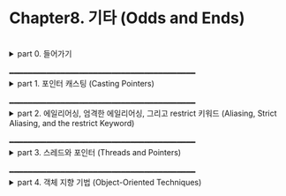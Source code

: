 # Chapter8. 기타 (Odds and Ends)  
  
  
<br/>
<details>
<summary>part 0. 들어가기</summary>

## part 0. 들어가기
  
  
</details>

<br/>
━━━━━━━━━━━━━━━━━━━━━━━━━━━━━━━━━━━━━━━━ 
<br/>
<details>
<summary>part 1. 포인터 캐스팅 (Casting Pointers)</summary>

## part 1. 포인터 캐스팅 (Casting Pointers)
  
  
- 포인터 캐스팅이 유용한 이유
    - 특수 목적 주소에 접근 가능
    - 포트(port)에 대응하는 주소를 할당 가능
    - 시스템의 엔디안(endian) 타입을 알 수 있음
<br/>  
    
### 특수 목적 주소 접근하기 (Accessing a Special Purpose Address)  
- 저수준 커널 프로그램에서 주소 0에 접근할 때 사용할 수 있는 기법들  
    - 포인터를 0으로 설정 (이 방법이 항상 동작하는 것은 아님)  
    - 정수 변수에 0을 할당, 변수를 정수 포인터로 캐스팅  
    - 유니언 이용  
    - memset 함수를 이용해 포인터에 0을 할당  
    
<br/>  
    
### 포트에 접근하기 (Accessing a Port)  
- 포트란?
    - 소프트웨어적인 개념
        - 서버가 컴퓨터로 전달된 특정한 메시지를 자신이 받는다는 것을 알리기 위해 사용하는 것  
        - 운영체제의 일부
    - 하드웨어적인 개념  
        - 일반적으로 외부 장치에 연결된 물리적인 입/출력 시스템 컴포넌트   
        - 하드웨어 포트에서의 읽기/쓰기 작업을 통해 프로그램에서의 정보와 명령 처리 가능  
    
<br/>  
    
### DMA로 메모리 접근하기 (Accessing Memory using DMA)
- DMA란?
    - 직접 메모리 접근 (Direct Memory Access)
    - 메인 메모리와 특정 장치 간 데이터 전송을 보조하는 저수준 동작
    - 주로 CPU와 병행으로 동작이 이루어짐
    
<br/>  
 
### 시스템의 엔디안 종류 알아내기 (Determining the Endianness of a Machine)  
  
</details>

<br/>
━━━━━━━━━━━━━━━━━━━━━━━━━━━━━━━━━━━━━━━━ 
<br/>
<details>
<summary>part 2. 에일리어싱, 엄격한 에일리어싱, 그리고 restrict 키워드 
(Aliasing, Strict Aliasing, and the restrict Keyword)</summary>

## part 2. 에일리어싱, 엄격한 에일리어싱, 그리고 restrict 키워드 
(Aliasing, Strict Aliasing, and the restrict Keyword)
    
<br/>  
    
### 유니언을 사용해 여러 방법으로 값 표현하기 (Using a Union to Represent a Value in Multiple Ways)
    
<br/>  
    
### 엄격한 에일리어싱 규칙 (Strict Aliasing)
    
<br/>  
    
### restrict 키워드 사용하기 (Using the restrict Keyword)
  
</details>

<br/>  
━━━━━━━━━━━━━━━━━━━━━━━━━━━━━━━━━━━━━━━━ 
<br/>
<details>
<summary>part 3. 스레드와 포인터 (Threads and Pointers)</summary>

## part 3. 스레드와 포인터 (Threads and Pointers)
    
<br/>  
    
### 스레드 간의 포인터 공유 (Sharing Pointers Between Threads)
    
<br/>  
    
### 함수 포인터를 이용한 콜백 함수 지원 (Using Function Pointers to Support Callbacks)
  
</details>

<br/>
━━━━━━━━━━━━━━━━━━━━━━━━━━━━━━━━━━━━━━━━ 
<br/>
<details>
<summary>part 4. 객체 지향 기법 (Object-Oriented Techniques)</summary>

## part 4. 객체 지향 기법 (Object-Oriented Techniques)
    
<br/>  
    
### 불투명 포인터 생성하고 사용하기 (Creating and Using an Opaque Pointer)
    
<br/>  
    
### C언어에서의 다형성 (Polymorphism in C)
  
</details>

<br/>
